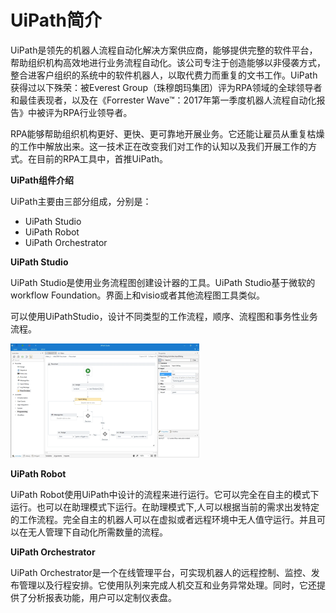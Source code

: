 # UiPath简介

UiPath是领先的机器人流程自动化解决方案供应商，能够提供完整的软件平台，帮助组织机构高效地进行业务流程自动化。该公司专注于创造能够以非侵袭方式，整合进客户组织的系统中的软件机器人，以取代费力而重复的文书工作。UiPath获得过以下殊荣：被Everest Group（珠穆朗玛集团）评为RPA领域的全球领导者和最佳表现者，以及在《Forrester Wave™：2017年第一季度机器人流程自动化报告》中被评为RPA行业领导者。

RPA能够帮助组织机构更好、更快、更可靠地开展业务。它还能让雇员从重复枯燥的工作中解放出来。这一技术正在改变我们对工作的认知以及我们开展工作的方式。在目前的RPA工具中，首推UiPath。

**UiPath组件介绍**

UiPath主要由三部分组成，分别是：

* UiPath Studio
* UiPath Robot
* UiPath Orchestrator

**UiPath Studio**

UiPath Studio是使用业务流程图创建设计器的工具。UiPath Studio基于微软的workflow Foundation。界面上和visio或者其他流程图工具类似。

可以使用UiPathStudio，设计不同类型的工作流程，顺序、流程图和事务性业务流程。

![](/assets1-4/overview4.png)

**UiPath Robot**

UiPath Robot使用UiPath中设计的流程来进行运行。它可以完全在自主的模式下运行。也可以在助理模式下运行。在助理模式下,人可以根据当前的需求出发特定的工作流程。完全自主的机器人可以在虚拟或者远程环境中无人值守运行。并且可以在无人管理下自动化所需数量的流程。

**UiPath Orchestrator**

UiPath Orchestrator是一个在线管理平台，可实现机器人的远程控制、监控、发布管理以及行程安排。它使用队列来完成人机交互和业务异常处理。同时，它还提供了分析报表功能，用户可以定制仪表盘。

